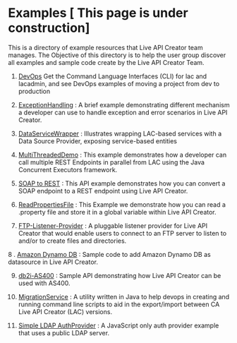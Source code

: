 # Examples [ This page is under construction]
This is a directory of example resources that Live API Creator team manages. The Objective of this directory is to help the user group discover all examples and sample code create by the Live API Creator Team.

1. [DevOps](https://github.com/EspressoLogicCafe/Examples/tree/master/liveapicreator-devops) Get the Command Language Interfaces (CLI) for lac and lacadmin, and see DevOps examples of moving a project from dev to production

2. [ExceptionHandling](https://github.com/EspressoLogicCafe/Examples/tree/master/ExceptionHandling) : A brief example demonstrating different mechanism a developer can use to handle exception and error scenarios in Live API Creator.

3. [DataServiceWrapper](https://github.com/EspressoLogicCafe/Examples/tree/master/DataServiceWrapper) : Illustrates wrapping LAC-based services with a Data Source Provider, exposing service-based entities

4. [MultiThreadedDemo](https://github.com/EspressoLogicCafe/Examples/tree/master/MultiThreadedDemo) : This example demonstrates how a developer can call multiple REST Endpoints in parallel from LAC using the Java Concurrent Executors framework.

5. [SOAP to REST](https://github.com/EspressoLogicCafe/Examples/tree/master/LAC-SOAP2REST) : This API example demonstrates how you can convert a SOAP endpoint to a REST endpoint using Live API Creator.

6. [ReadPropertiesFile](https://github.com/EspressoLogicCafe/Examples/tree/master/ReadPropertiesFile) : This Example we demonstrate how you can read a .property file and store it in a global variable within Live API Creator.

7. [FTP-Listener-Provider](https://github.com/EspressoLogicCafe/Examples/tree/master/FTP-Listener-Provider) : A pluggable listener provider for Live API Creator that would enable users to connect to an FTP server to listen to and/or to create files and directories.

8 . [Amazon Dynamo DB](https://github.com/EspressoLogicCafe/Examples/tree/master/Amazon-Dynamo-DB-DataSource-Provider-Sample) : Sample code to add Amazon Dynamo DB as datasource in Live API Creator.

9. [db2i-AS400](https://github.com/EspressoLogicCafe/Examples/tree/master/db2i-AS400) : Sample API demonstrating how Live API Creator can be used with AS400.

10. [MigrationService](https://github.com/EspressoLogicCafe/Examples/tree/master/MigrationService) : A utility written in Java to help devops in creating and running command line scripts to aid in the export/import between CA Live API Creator (LAC) versions.

11. [Simple LDAP AuthProvider](https://github.com/EspressoLogicCafe/Examples/tree/master/SimpleLDAPAuthProvider) : A JavaScript only auth provider example that uses a public LDAP server.
